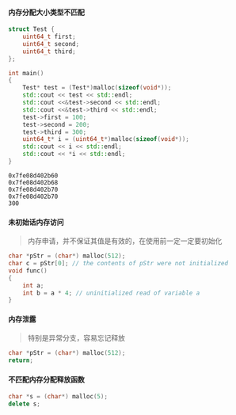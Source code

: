 
#### 内存分配大小类型不匹配

```cpp
struct Test {
    uint64_t first; 
    uint64_t second;
    uint64_t third;
};

int main()
{
    Test* test = (Test*)malloc(sizeof(void*));
    std::cout << test << std::endl;
    std::cout <<&test->second << std::endl;
    std::cout <<&test->third << std::endl;
    test->first = 100;
    test->second = 200;
    test->third = 300;
    uint64_t* i = (uint64_t*)malloc(sizeof(void*));
    std::cout << i << std::endl;
    std::cout << *i << std::endl;
}
```
```
0x7fe08d402b60
0x7fe08d402b68
0x7fe08d402b70
0x7fe08d402b70
300

```

#### 未初始话内存访问
> 内存申请，并不保证其值是有效的，在使用前一定一定要初始化

```cpp
char *pStr = (char*) malloc(512);
char c = pStr[0]; // the contents of pStr were not initialized
void func()
{ 
    int a; 
    int b = a * 4; // uninitialized read of variable a 
}
```


#### 内存泄露

> 特别是异常分支，容易忘记释放

```cpp
char *pStr = (char*) malloc(512);
return;
```


#### 不匹配内存分配释放函数

```cpp
char *s = (char*) malloc(5); 
delete s;
```



